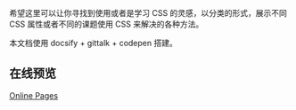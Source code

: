 希望这里可以让你寻找到使用或者是学习 CSS 的灵感，以分类的形式，展示不同 CSS 属性或者不同的课题使用 CSS 来解决的各种方法。

本文档使用 docsify + gittalk + codepen 搭建。

## 在线预览

[Online Pages](https://chokcoco.github.io/CSS-Inspiration/#/)